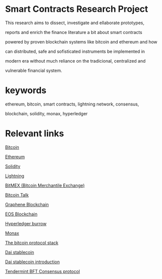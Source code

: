 # Smart Contracts Research Project

This research aims to dissect, investigate and ellaborate prototypes,

reports and enrich the finance literature a bit about smart contracts

powered by proven blockchain systems like bitcoin and ethereum and how

can distributed, safe and sofisticated instruments be implemented in

modern era without much reliance on the tradicional, centralized and 

vulnerable financial system.


keywords
===
ethereum, bitcoin, smart contracts, lightning network, consensus,

blockchain, solidity, monax, hyperledger

Relevant links
===

[Bitcoin](https://github.com/bitcoin)

[Ethereum](https://github.com/ethereum)

[Solidity](https://github.com/ethereum/solidity)

[Lightning](https://github.com/lightningnetwork/lnd)

[BitMEX (Bitcoin Merchantile Exchange)](bitmex.com/app/)

[Bitcoin Talk](bitcointalk.org)

[Graphene Blockchain](https://github.com/0xae/graphene)

[EOS Blockchain](https://github.com/EOSIO/eos)

[Hyperledger burrow](https://github.com/hyperledger/burrow)

[Monax](https://github.com/monax/monax)

[The bitcoin protocol stack](https://medium.com/@melik_87377/lightning-network-enables-unicast-transactions-in-bitcoin-lightning-is-bitcoins-tcp-ip-stack-8ec1d42c14f5)

[Dai stablecoin](https://makerdao.com/)

[Dai stablecoin introduction](https://medium.com/@james_3093/the-dai-stablecoin-is-a-game-changer-for-ethereum-and-the-entire-cryptocurrency-ecosystem-13fb412d1e75)

[Tendermint BFT Consensus protocol](https://github.com/tendermint/tendermint)

